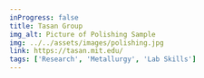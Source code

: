 ```yaml
---
inProgress: false
title: Tasan Group
img_alt: Picture of Polishing Sample
img: ../../assets/images/polishing.jpg
link: https://tasan.mit.edu/
tags: ['Research', 'Metallurgy', 'Lab Skills']
---
```

